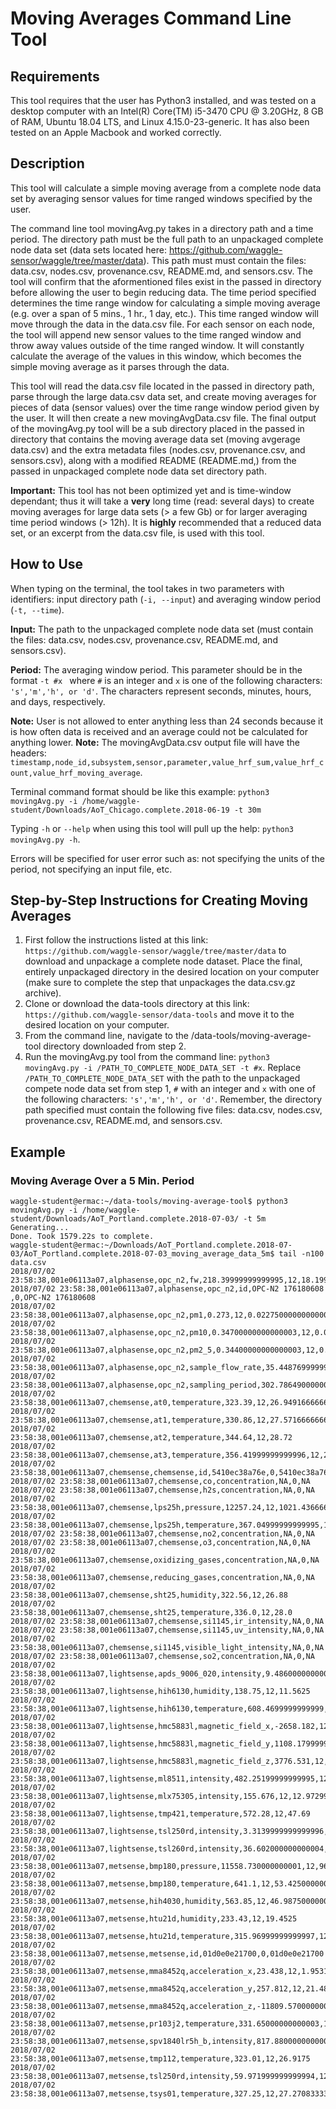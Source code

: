 # Moving Averages Command Line Tool

## Requirements
This tool requires that the user has Python3 installed, and was tested on a desktop computer with an Intel(R) Core(TM) i5-3470 CPU @ 3.20GHz, 8 GB of RAM, Ubuntu 18.04 LTS, and Linux 4.15.0-23-generic. It has also been tested on an Apple Macbook and worked correctly.

## Description
This tool will calculate a simple moving average from a complete node data set by averaging sensor values for time ranged windows specified by the user.

The command line tool movingAvg.py takes in a directory path and a time period. The directory path must be the full path to an unpackaged complete node data set (data sets located here: https://github.com/waggle-sensor/waggle/tree/master/data). This path must must contain the files: data.csv, nodes.csv, provenance.csv, README.md, and sensors.csv. The tool will confirm that the aformentioned files exist in the passed in directory before allowing the user to begin reducing data. The time period specified determines the time range window for calculating a simple moving average (e.g. over a span of 5 mins., 1 hr., 1 day, etc.). This time ranged window will move through the data in the data.csv file. For each sensor on each node, the tool will append new sensor values to the time ranged window and throw away values outside of the time ranged window. It will constantly calculate the average of the values in this window, which becomes the simple moving average as it parses through the data. 

This tool will read the data.csv file located in the passed in directory path, parse through the large data.csv data set, and create moving averages for pieces of data (sensor values) over the time range window period given by the user. It will then create a new movingAvgData.csv file. The final output of the movingAvg.py tool will be a sub directory placed in the passed in directory that contains the moving average data set (moving avgerage data.csv) and the extra metadata files (nodes.csv, provenance.csv, and sensors.csv), along with a modified README (README.md,) from the passed in unpackaged complete node data set directory path.

**Important:** This tool has not been optimized yet and is time-window dependant; thus it will take a **very** long time (read: several days) to create moving averages for large data sets (> a few Gb) or for larger averaging time period windows (> 12h). It is **highly** recommended that a reduced data set, or an excerpt from the data.csv file, is used with this tool.

## How to Use
When typing on the terminal, the tool takes in two parameters with identifiers: input directory path (```-i, --input```) and averaging window period (```-t, --time```). 

**Input:** The path to the unpackaged complete node data set (must contain the files: data.csv, nodes.csv, provenance.csv, README.md, and sensors.csv).

**Period:** The averaging window period. This parameter should be in the format ```-t #x ``` where ```#``` is an integer and ```x``` is one of the following characters: ```'s','m','h', or 'd'```. The characters represent seconds, minutes, hours, and days, respectively.

**Note:** User is not allowed to enter anything less than 24 seconds because it is how often data is received and an average could not be calculated for anything lower.
**Note:** The movingAvgData.csv output file will have the headers: ```timestamp,node_id,subsystem,sensor,parameter,value_hrf_sum,value_hrf_count,value_hrf_moving_average```.

Terminal command format should be like this example: ```python3 movingAvg.py -i /home/waggle-student/Downloads/AoT_Chicago.complete.2018-06-19 -t 30m```

Typing ```-h``` or ```--help``` when using this tool will pull up the help: ```python3 movingAvg.py -h```.

Errors will be specified for user error such as: not specifying the units of the period, not specifying an input file, etc.

## Step-by-Step Instructions for Creating Moving Averages
1. First follow the instructions listed at this link: ```https://github.com/waggle-sensor/waggle/tree/master/data``` to download and unpackage a complete node dataset. Place the final, entirely unpackaged directory in the desired location on your computer (make sure to complete the step that unpackages the data.csv.gz archive).
2. Clone or download the data-tools directory at this link: ```https://github.com/waggle-sensor/data-tools``` and move it to the desired location on your computer.
3. From the command line, navigate to the /data-tools/moving-average-tool directory downloaded from step 2.
4. Run the movingAvg.py tool from the command line: ```python3 movingAvg.py -i /PATH_TO_COMPLETE_NODE_DATA_SET -t #x```. Replace ```/PATH_TO_COMPLETE_NODE_DATA_SET``` with the path to the unpackaged compete node data set from step 1, ```#``` with an integer and ```x``` with one of the following characters: ```'s','m','h', or 'd'```. Remember, the directory path specified must contain the following five files: data.csv, nodes.csv, provenance.csv, README.md, and sensors.csv.

## Example

### Moving Average Over a 5 Min. Period
```
waggle-student@ermac:~/data-tools/moving-average-tool$ python3 movingAvg.py -i /home/waggle-student/Downloads/AoT_Portland.complete.2018-07-03/ -t 5m
Generating...
Done. Took 1579.22s to complete.
waggle-student@ermac:~/Downloads/AoT_Portland.complete.2018-07-03/AoT_Portland.complete.2018-07-03_moving_average_data_5m$ tail -n100 data.csv 
2018/07/02 23:58:38,001e06113a07,alphasense,opc_n2,fw,218.39999999999995,12,18.199999999999996
2018/07/02 23:58:38,001e06113a07,alphasense,opc_n2,id,OPC-N2 176180608    ,0,OPC-N2 176180608
2018/07/02 23:58:38,001e06113a07,alphasense,opc_n2,pm1,0.273,12,0.022750000000000003
2018/07/02 23:58:38,001e06113a07,alphasense,opc_n2,pm10,0.34700000000000003,12,0.02891666666666667
2018/07/02 23:58:38,001e06113a07,alphasense,opc_n2,pm2_5,0.34400000000000003,12,0.02866666666666667
2018/07/02 23:58:38,001e06113a07,alphasense,opc_n2,sample_flow_rate,35.448769999999996,12,2.9540641666666665
2018/07/02 23:58:38,001e06113a07,alphasense,opc_n2,sampling_period,302.7864900000001,12,25.232207500000005
2018/07/02 23:58:38,001e06113a07,chemsense,at0,temperature,323.39,12,26.949166666666667
2018/07/02 23:58:38,001e06113a07,chemsense,at1,temperature,330.86,12,27.57166666666667
2018/07/02 23:58:38,001e06113a07,chemsense,at2,temperature,344.64,12,28.72
2018/07/02 23:58:38,001e06113a07,chemsense,at3,temperature,356.41999999999996,12,29.701666666666664
2018/07/02 23:58:38,001e06113a07,chemsense,chemsense,id,5410ec38a76e,0,5410ec38a76e
2018/07/02 23:58:38,001e06113a07,chemsense,co,concentration,NA,0,NA
2018/07/02 23:58:38,001e06113a07,chemsense,h2s,concentration,NA,0,NA
2018/07/02 23:58:38,001e06113a07,chemsense,lps25h,pressure,12257.24,12,1021.4366666666666
2018/07/02 23:58:38,001e06113a07,chemsense,lps25h,temperature,367.04999999999995,12,30.587499999999995
2018/07/02 23:58:38,001e06113a07,chemsense,no2,concentration,NA,0,NA
2018/07/02 23:58:38,001e06113a07,chemsense,o3,concentration,NA,0,NA
2018/07/02 23:58:38,001e06113a07,chemsense,oxidizing_gases,concentration,NA,0,NA
2018/07/02 23:58:38,001e06113a07,chemsense,reducing_gases,concentration,NA,0,NA
2018/07/02 23:58:38,001e06113a07,chemsense,sht25,humidity,322.56,12,26.88
2018/07/02 23:58:38,001e06113a07,chemsense,sht25,temperature,336.0,12,28.0
2018/07/02 23:58:38,001e06113a07,chemsense,si1145,ir_intensity,NA,0,NA
2018/07/02 23:58:38,001e06113a07,chemsense,si1145,uv_intensity,NA,0,NA
2018/07/02 23:58:38,001e06113a07,chemsense,si1145,visible_light_intensity,NA,0,NA
2018/07/02 23:58:38,001e06113a07,chemsense,so2,concentration,NA,0,NA
2018/07/02 23:58:38,001e06113a07,lightsense,apds_9006_020,intensity,9.486000000000002,12,0.7905000000000002
2018/07/02 23:58:38,001e06113a07,lightsense,hih6130,humidity,138.75,12,11.5625
2018/07/02 23:58:38,001e06113a07,lightsense,hih6130,temperature,608.4699999999999,12,50.705833333333324
2018/07/02 23:58:38,001e06113a07,lightsense,hmc5883l,magnetic_field_x,-2658.182,12,-221.51516666666666
2018/07/02 23:58:38,001e06113a07,lightsense,hmc5883l,magnetic_field_y,1108.1799999999998,12,92.34833333333331
2018/07/02 23:58:38,001e06113a07,lightsense,hmc5883l,magnetic_field_z,3776.531,12,314.71091666666666
2018/07/02 23:58:38,001e06113a07,lightsense,ml8511,intensity,482.25199999999995,12,40.187666666666665
2018/07/02 23:58:38,001e06113a07,lightsense,mlx75305,intensity,155.676,12,12.972999999999999
2018/07/02 23:58:38,001e06113a07,lightsense,tmp421,temperature,572.28,12,47.69
2018/07/02 23:58:38,001e06113a07,lightsense,tsl250rd,intensity,3.3139999999999996,12,0.2761666666666666
2018/07/02 23:58:38,001e06113a07,lightsense,tsl260rd,intensity,36.602000000000004,12,3.050166666666667
2018/07/02 23:58:38,001e06113a07,metsense,bmp180,pressure,11558.730000000001,12,963.2275000000001
2018/07/02 23:58:38,001e06113a07,metsense,bmp180,temperature,641.1,12,53.425000000000004
2018/07/02 23:58:38,001e06113a07,metsense,hih4030,humidity,563.85,12,46.987500000000004
2018/07/02 23:58:38,001e06113a07,metsense,htu21d,humidity,233.43,12,19.4525
2018/07/02 23:58:38,001e06113a07,metsense,htu21d,temperature,315.96999999999997,12,26.33083333333333
2018/07/02 23:58:38,001e06113a07,metsense,metsense,id,01d0e0e21700,0,01d0e0e21700
2018/07/02 23:58:38,001e06113a07,metsense,mma8452q,acceleration_x,23.438,12,1.9531666666666665
2018/07/02 23:58:38,001e06113a07,metsense,mma8452q,acceleration_y,257.812,12,21.484333333333336
2018/07/02 23:58:38,001e06113a07,metsense,mma8452q,acceleration_z,-11809.570000000002,12,-984.1308333333335
2018/07/02 23:58:38,001e06113a07,metsense,pr103j2,temperature,331.65000000000003,12,27.637500000000003
2018/07/02 23:58:38,001e06113a07,metsense,spv1840lr5h_b,intensity,817.8800000000001,12,68.15666666666668
2018/07/02 23:58:38,001e06113a07,metsense,tmp112,temperature,323.01,12,26.9175
2018/07/02 23:58:38,001e06113a07,metsense,tsl250rd,intensity,59.971999999999994,12,4.9976666666666665
2018/07/02 23:58:38,001e06113a07,metsense,tsys01,temperature,327.25,12,27.270833333333332

```
